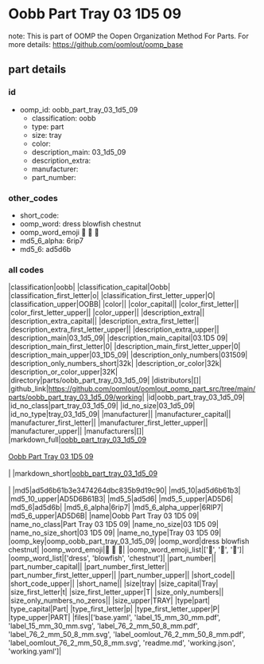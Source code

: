 # Oobb Part Tray 03 1D5 09  

note: This is part of OOMP the Oopen Organization Method For Parts. For more details: https://github.com/oomlout/oomp_base

##  part details





### id
* oomp_id: oobb_part_tray_03_1d5_09
  * classification: oobb
  * type: part
  * size: tray
  * color: 
  * description_main: 03_1d5_09
  * description_extra: 
  * manufacturer: 
  * part_number: 

### other_codes
* short_code: 
* oomp_word: dress blowfish chestnut
* oomp_word_emoji :dress: :blowfish: :chestnut:
* md5_6_alpha: 6rip7
* md5_6: ad5d6b

### all codes 
|classification|oobb|
|classification_capital|Oobb|
|classification_first_letter|o|
|classification_first_letter_upper|O|
|classification_upper|OOBB|
|color||
|color_capital||
|color_first_letter||
|color_first_letter_upper||
|color_upper||
|description_extra||
|description_extra_capital||
|description_extra_first_letter||
|description_extra_first_letter_upper||
|description_extra_upper||
|description_main|03_1d5_09|
|description_main_capital|03.1D5 09|
|description_main_first_letter|0|
|description_main_first_letter_upper|0|
|description_main_upper|03_1D5_09|
|description_only_numbers|031509|
|description_only_numbers_short|32k|
|description_or_color|32k|
|description_or_color_upper|32K|
|directory|parts/oobb_part_tray_03_1d5_09|
|distributors|[]|
|github_link|https://github.com/oomlout/oomlout_oomp_part_src/tree/main/parts/oobb_part_tray_03_1d5_09/working|
|id|oobb_part_tray_03_1d5_09|
|id_no_class|part_tray_03_1d5_09|
|id_no_size|03_1d5_09|
|id_no_type|tray_03_1d5_09|
|manufacturer||
|manufacturer_capital||
|manufacturer_first_letter||
|manufacturer_first_letter_upper||
|manufacturer_upper||
|manufacturers|[]|
|markdown_full|[oobb_part_tray_03_1d5_09](https://github.com/oomlout/oomlout_oomp_part_src/tree/main/parts/oobb_part_tray_03_1d5_09/working)<br>[](https://github.com/oomlout/oomlout_oomp_part_src/tree/main/parts/oobb_part_tray_03_1d5_09/working)<br>[Oobb Part Tray 03 1D5 09](https://github.com/oomlout/oomlout_oomp_part_src/tree/main/parts/oobb_part_tray_03_1d5_09/working)<br><br>|
|markdown_short|[oobb_part_tray_03_1d5_09](https://github.com/oomlout/oomlout_oomp_part_src/tree/main/parts/oobb_part_tray_03_1d5_09/working)<br><br>|
|md5|ad5d6b61b3e3474264dbc835b9d19c90|
|md5_10|ad5d6b61b3|
|md5_10_upper|AD5D6B61B3|
|md5_5|ad5d6|
|md5_5_upper|AD5D6|
|md5_6|ad5d6b|
|md5_6_alpha|6rip7|
|md5_6_alpha_upper|6RIP7|
|md5_6_upper|AD5D6B|
|name|Oobb Part Tray 03 1D5 09|
|name_no_class|Part Tray 03 1D5 09|
|name_no_size|03 1D5 09|
|name_no_size_short|03 1D5 09|
|name_no_type|Tray 03 1D5 09|
|oomp_key|oomp_oobb_part_tray_03_1d5_09|
|oomp_word|dress blowfish chestnut|
|oomp_word_emoji|:dress: :blowfish: :chestnut:|
|oomp_word_emoji_list|[':dress:', ':blowfish:', ':chestnut:']|
|oomp_word_list|['dress', 'blowfish', 'chestnut']|
|part_number||
|part_number_capital||
|part_number_first_letter||
|part_number_first_letter_upper||
|part_number_upper||
|short_code||
|short_code_upper||
|short_name||
|size|tray|
|size_capital|Tray|
|size_first_letter|t|
|size_first_letter_upper|T|
|size_only_numbers||
|size_only_numbers_no_zeros||
|size_upper|TRAY|
|type|part|
|type_capital|Part|
|type_first_letter|p|
|type_first_letter_upper|P|
|type_upper|PART|
|files|['base.yaml', 'label_15_mm_30_mm.pdf', 'label_15_mm_30_mm.svg', 'label_76_2_mm_50_8_mm.pdf', 'label_76_2_mm_50_8_mm.svg', 'label_oomlout_76_2_mm_50_8_mm.pdf', 'label_oomlout_76_2_mm_50_8_mm.svg', 'readme.md', 'working.json', 'working.yaml']|
